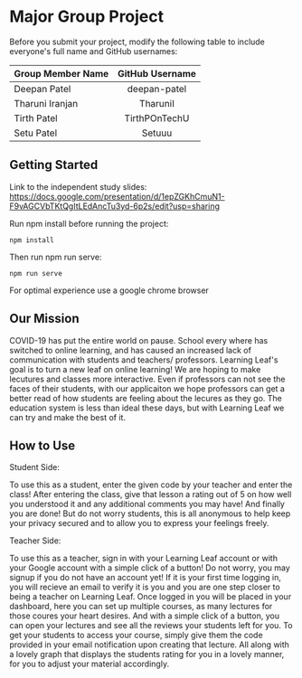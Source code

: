 # Major Group Project

Before you submit your project, modify the following table to include everyone's full name and GitHub usernames:

| Group Member Name          | GitHub Username    |
| :------------------------- |:------------------:|
| Deepan Patel | deepan-patel |
| Tharuni Iranjan | TharuniI |
| Tirth Patel | TirthPOnTechU |
| Setu Patel | Setuuu |


## Getting Started
Link to the independent study slides:
https://docs.google.com/presentation/d/1epZGKhCmuN1-F9vAGCVbTKtQgItLEdAncTu3yd-6p2s/edit?usp=sharing

Run npm install before running the project:
```
npm install
```

Then run npm run serve:
 ```
 npm run serve
 ```
 For optimal experience use a google chrome browser
 
 
 ## Our Mission
COVID-19 has put the entire world on pause. School every where has switched to online learning, and has caused an increased lack of communication with students and teachers/ professors. Learning Leaf's goal is to turn a new leaf on online learning! We are hoping to make lecutures and classes more interactive. Even if professors can not see the faces of their students, with our applicaiton we hope professors can get a better read of how students are feeling about the lecures as they go. The education system is less than ideal these days, but with Learning Leaf we can try and make the best of it.

## How to Use
Student Side:


To use this as a student, enter the given code by your teacher and enter the class! After entering the class, give that lesson a rating out of 5 on how well you understood it and any additional comments you may have! And finally you are done! But do not worry students, this is all anonymous to help keep your privacy secured and to allow you to express your feelings freely.

Teacher Side:


To use this as a teacher, sign in with your Learning Leaf account or with your Google account with a simple click of a button! Do not worry, you may signup if you do not have an account yet! If it is your first time logging in, you will recieve an email to verify it is you and you are one step closer to being a teacher on Learning Leaf. Once logged in you will be placed in your dashboard, here you can set up multiple courses, as many lectures for those coures your heart desires. And with a simple click of a button, you can open your lectures and see all the reviews your students left for you. To get your students to access your course, simply give them the code provided in your email notification upon creating that lecture. All along with a lovely graph that displays the students rating for you in a lovely manner, for you to adjust your material accordingly.

